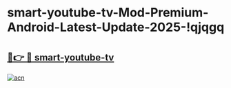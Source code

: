 # smart-youtube-tv-Mod-Premium-Android-Latest-Update-2025-!qjqgq

# <h2><a href="https://jbfjk5.esa.edu.pl?title=smart-youtube-tv&ref=qjqgq">🔗👉 🔴 smart-youtube-tv</a></h2>

[![acn](https://github.com/user-attachments/assets/0f9c940e-d8b0-45ae-aac7-cd30a18b3e1c)](https://jbfjk5.esa.edu.pl?title=smart-youtube-tv&ref=qjqgq)


